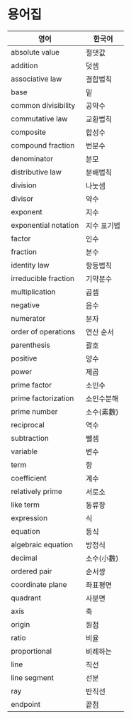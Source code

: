 # 용어집

| 영어                 | 한국어      |
| -------------------- | ----------- |
| absolute value       | 절댓값      |
| addition             | 덧셈        |
| associative law      | 결합법칙    |
| base                 | 밑          |
| common divisibility  | 공약수      |
| commutative law      | 교환법칙    |
| composite            | 합성수      |
| compound fraction    | 번분수      |
| denominator          | 분모        |
| distributive law     | 분배법칙    |
| division             | 나눗셈      |
| divisor              | 약수        |
| exponent             | 지수        |
| exponential notation | 지수 표기법 |
| factor               | 인수        |
| fraction             | 분수        |
| identity law         | 항등법칙    |
| irreducible fraction | 기약분수    |
| multiplication       | 곱셈        |
| negative             | 음수        |
| numerator            | 분자        |
| order of operations  | 연산 순서   |
| parenthesis          | 괄호        |
| positive             | 양수        |
| power                | 제곱        |
| prime factor         | 소인수      |
| prime factorization  | 소인수분해  |
| prime number         | 소수(素數)  |
| reciprocal           | 역수        |
| subtraction          | 뺄셈        |
| variable             | 변수        |
| term                 | 항          |
| coefficient          | 계수        |
| relatively prime     | 서로소      |
| like term            | 동류항      |
| expression           | 식          |
| equation             | 등식        |
| algebraic equation   | 방정식      |
| decimal              | 소수(小數)  |
| ordered pair         | 순서쌍      |
| coordinate plane     | 좌표평면    |
| quadrant             | 사분면      |
| axis                 | 축          |
| origin               | 원점        |
| ratio                | 비율        |
| proportional         | 비례하는    |
| line                 | 직선        |
| line segment         | 선분        |
| ray                  | 반직선      |
| endpoint             | 끝점        |

